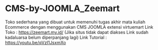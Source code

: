 # CMS-by-JOOMLA_Zeemart
Toko sederhana yang dibuat untuk memenuhi tugas akhir mata kuliah Ecommerce dengan menggunakan CMS JOOMLA extensi virtuemart
Link Toko : https://zeemart.my.id/ (Jika situs tidak dapat diakses Link sudah kadaluarsa belum diperpanjang lagi)
Link Tutorial : https://youtu.be/qVzI1JsxmXo
